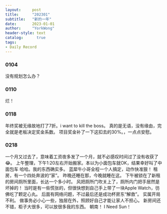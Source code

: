 ```yaml
---
layout:     post
title:      "202301"
subtitle:   "新的一年"
date:       2023-01-01
author:     "YorkWong"
header-style: text
catalog:      true
tags:
- Daily Record
---
```


### 0104
没有规划怎么办？

### 0110
烂！

### 0118
年终奖被无缘故地打了7折。i want to kill the boss。
真的是无语，没有缘由，完全就是老板决定奖金系数。
项目奖金补了一下这扣去的30%。，一点点安慰。

### 0218
一个月又过去了，意味着工资夜多发了一个月，就不必感叹时间过了没有收获了😂。
上午整理，下午1:20左右开始搬家。本以为小面包车就OK，结果幸好叫了中面包车 哈哈。我的东西确实多。
蓝犀牛小哥全程一个人搞定，动作快准狠！
租房，有一个四处奔波的“家”。
昨晚还睡在那，今晚就睡在这。
下午被锁在了新租的房间厕所里面，长达一个多小时。
风把厕所门吹关上了，厕所内门把手居然是坏掉的！
当时是有一些慌张的，但很快想到自己手上带了一块Apple Watch，彷佛吃了颗定心丸。
后面有网络问题，不过最后还是成功杯房东“解救”。
实属开局不利。
做事务必小心一些，独居在外，照顾好自己才能让家人不担心。
新房间还不错，柜子大很多，可以放很多我的东西。
朝南！
I Need Sun！

